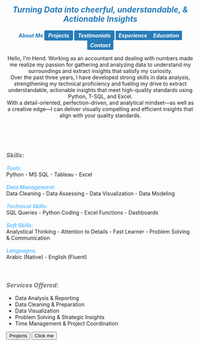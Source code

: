 ## ***<center><span style="color:#267CB9">Turning Data into cheerful, understandable, & Actionable Insights</span></center>***


<strong><em><center><span style="color:#267CB9"> About Me </span> <a href="https://hend-a-ghafour.github.io/Projects" style="display:inline-block; padding:5px 10px; color:white; background-color:#267CB9; text-align:center; text-decoration:none; border-radius:3px;">Projects</a> <a href="https://hend-a-ghafour.github.io/Testimonials" style="display:inline-block; padding:5px 10px; color:white; background-color:#267CB9; text-align:center; text-decoration:none; border-radius:3px;"> Testimonials </a>  <a href="https://hend-a-ghafour.github.io/Experience" style="display:inline-block; padding:4px 8px; color:white; background-color:#267CB9; text-align:center; text-decoration:none; border-radius:2px;"> Experience </a><a href="https://hend-a-ghafour.github.io/Certifications" style="display:inline-block; padding:4px 8px; color:white; background-color:#267CB9; text-align:center; text-decoration:none; border-radius:2px;"> Education </a><a href="https://hend-a-ghafour.github.io/Contact" style="display:inline-block; padding:4px 8px; color:white; background-color:#267CB9; text-align:center; text-decoration:none; border-radius:2px;"> Contact </a></center></em></strong>




<p><center>Hello, I'm Hend. Working as an accountant and dealing with numbers made me realize my passion for gathering and analyzing data to understand my surroundings and extract insights that satisfy my curiosity. <br> Over the past three years, I have developed strong skills in data analysis, strengthening my technical proficiency and fueling my drive to extract understandable, actionable insights that meet high-quality standards using Python, T-SQL, and Excel. <br> With a detail-oriented, perfection-driven, and analytical mindset—as well as a creative edge—I can deliver visually compelling and efficient insights that align with your quality standards.</center></p><br> <br> <br> 

### ***<span style="color:#727272"> Skills: </span>***
***<span style="color:#6bc2ff"> Tools: </span>***<br>   Python - MS SQL - Tableau - Excel <br> <br> 
***<span style="color:#6bc2ff"> Data Management: </span>***<br>   Data Cleaning - Data Assessing - Data Visualization - Data Modeling <br> <br> 
***<span style="color:#6bc2ff">  Technical Skills: </span>***<br>   SQL Queries - Python Coding - Excel Functions - Dashboards <br> <br> 
***<span style="color:#6bc2ff"> Soft Skills: </span>***<br>   Analystical Thinking - Attention to Details -  Fast Learner - Problem Solving & Communication <br> <br> 
***<span style="color:#6bc2ff"> Languages: </span>***<br>   Arabic (Native) - English (Fluent) <br> <br> <br> 

### ***<span style="color:#727272"> Services Offered: </span>***
- Data Analysis & Reporting
- Data Cleaning & Preparation
- Data Visualization
- Problem Solving & Strategic Insights
- Time Management & Project Coordination

<button name="button" onclick="http://hend-a-ghafour.github.io/Projects"> Projects </button>
<button name="button" onclick="http://hend-a-ghafour.github.io/Projects">Click me</button>
